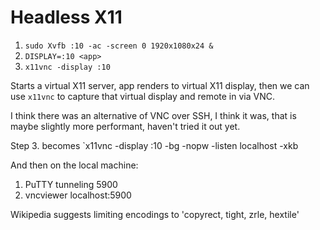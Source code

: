 Headless X11
============

1. `sudo Xvfb :10 -ac -screen 0 1920x1080x24 &`
2. `DISPLAY=:10 <app>`
3. `x11vnc -display :10`

Starts a virtual X11 server, app renders to virtual X11 display, then we can use `x11vnc` to capture that virtual display and remote in via VNC.

I think there was an alternative of VNC over SSH, I think it was, that is maybe slightly more performant, haven't tried it out yet.

Step 3. becomes `x11vnc -display :10 -bg -nopw -listen localhost -xkb

And then on the local machine:

1. PuTTY tunneling 5900
2. vncviewer localhost:5900

Wikipedia suggests limiting encodings to 'copyrect, tight, zrle, hextile'
